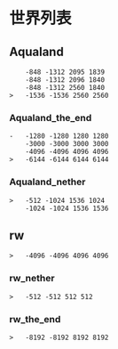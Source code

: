 ﻿# 世界列表  

## Aqualand  

     	-848 -1312 2095 1839  
     	-848 -1312 2096 1840  
     	-848 -1312 2560 1840  
    >	-1536 -1536 2560 2560  

### Aqualand_the_end  

    -	-1280 -1280 1280 1280  
     	-3000 -3000 3000 3000  
     	-4096 -4096 4096 4096  
    >	-6144 -6144 6144 6144  

### Aqualand_nether  

    >	-512 -1024 1536 1024  
     	-1024 -1024 1536 1536  

## rw  

    >	-4096 -4096 4096 4096  

### rw_nether  

    >	-512 -512 512 512  

### rw_the_end  

    >	-8192 -8192 8192 8192